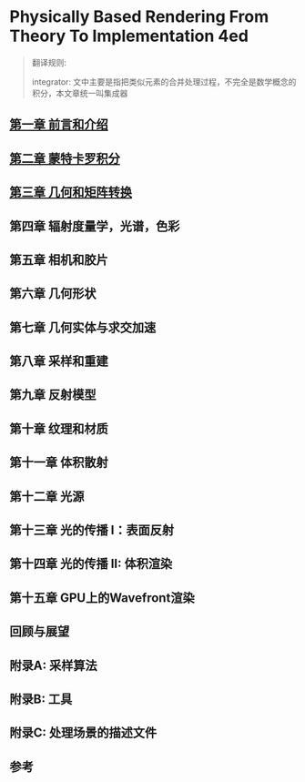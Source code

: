 # Physically Based Rendering From Theory To Implementation 4ed

> 翻译规则:
>
> integrator: 文中主要是指把类似元素的合并处理过程，不完全是数学概念的积分，本文章统一叫集成器

## [第一章 前言和介绍](chapter1/chapter1.md)

## [第二章 蒙特卡罗积分](chapter2/chapter2.md)

## [第三章 几何和矩阵转换](chapter3/chapter3.md)

## 第四章 辐射度量学，光谱，色彩

## 第五章 相机和胶片

## 第六章 几何形状

## 第七章 几何实体与求交加速

## 第八章 采样和重建

## 第九章 反射模型

## 第十章 纹理和材质

## 第十一章 体积散射

## 第十二章 光源

## 第十三章 光的传播 I：表面反射

## 第十四章 光的传播 II: 体积渲染

## 第十五章 GPU上的Wavefront渲染

## 回顾与展望

## 附录A: 采样算法

## 附录B: 工具

## 附录C: 处理场景的描述文件

## 参考